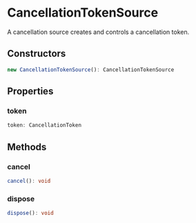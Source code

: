 # CancellationTokenSource

A cancellation source creates and controls a cancellation token.

## Constructors

```typescript
new CancellationTokenSource(): CancellationTokenSource
```

## Properties

### token

```typescript
token: CancellationToken
```

## Methods

### cancel

```typescript
cancel(): void
```

### dispose

```typescript
dispose(): void
```

[CancellationToken]: CancellationToken.md
